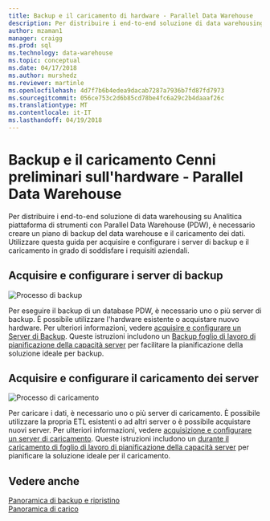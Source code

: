 ```yaml
---
title: Backup e il caricamento di hardware - Parallel Data Warehouse
description: Per distribuire i end-to-end soluzione di data warehousing su Analitica piattaforma di strumenti con Parallel Data Warehouse (PDW), è necessario creare un piano di backup del data warehouse e il caricamento dei dati. Utilizzare questa guida per acquisire e configurare i server di backup e il caricamento in grado di soddisfare i requisiti aziendali.
author: mzaman1
manager: craigg
ms.prod: sql
ms.technology: data-warehouse
ms.topic: conceptual
ms.date: 04/17/2018
ms.author: murshedz
ms.reviewer: martinle
ms.openlocfilehash: 4d7f7b6b4edea9dacab7287a7936b7fd87fd7973
ms.sourcegitcommit: 056ce753c2d6b85cd78be4fc6a29c2b4daaaf26c
ms.translationtype: MT
ms.contentlocale: it-IT
ms.lasthandoff: 04/19/2018
---
```

# <a name="backup-and-loading-hardware-overview---parallel-data-warehouse"></a>Backup e il caricamento Cenni preliminari sull'hardware - Parallel Data Warehouse
Per distribuire i end-to-end soluzione di data warehousing su Analitica piattaforma di strumenti con Parallel Data Warehouse (PDW), è necessario creare un piano di backup del data warehouse e il caricamento dei dati. Utilizzare questa guida per acquisire e configurare i server di backup e il caricamento in grado di soddisfare i requisiti aziendali.  
  
## <a name="acquire-and-configure-backup-servers"></a>Acquisire e configurare i server di backup  
![Processo di backup](media/backup-process.png "processo di Backup")  
  
Per eseguire il backup di un database PDW, è necessario uno o più server di backup. È possibile utilizzare l'hardware esistente o acquistare nuovo hardware. Per ulteriori informazioni, vedere [acquisire e configurare un Server di Backup](acquire-and-configure-backup-server.md). Queste istruzioni includono un [Backup foglio di lavoro di pianificazione della capacità server](backup-capacity-planning-worksheet.md) per facilitare la pianificazione della soluzione ideale per backup.  
  
## <a name="acquire-and-configure-loading-servers"></a>Acquisire e configurare il caricamento dei server  
![Processo di caricamento](media/loading-process.png "processo di caricamento")  
  
Per caricare i dati, è necessario uno o più server di caricamento. È possibile utilizzare la propria ETL esistenti o ad altri server o è possibile acquistare nuovi server. Per ulteriori informazioni, vedere [acquisizione e configurare un server di caricamento](acquire-and-configure-loading-server.md). Queste istruzioni includono un [durante il caricamento di foglio di lavoro di pianificazione della capacità server](loading-server-capacity-planning-worksheet.md) per pianificare la soluzione ideale per il caricamento.  
  
## <a name="see-also"></a>Vedere anche  
[Panoramica di backup e ripristino](backup-and-restore-overview.md)  
[Panoramica di carico](load-overview.md)  
  
